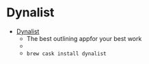 # Dynalist
- [Dynalist](https://dynalist.io/)
  -  The best outlining appfor your best work
  - 
  - `brew cask install dynalist`
